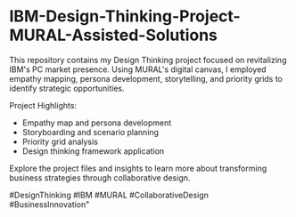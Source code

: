 # IBM-Design-Thinking-Project-MURAL-Assisted-Solutions
This repository contains my Design Thinking project focused on revitalizing IBM's PC market presence. Using MURAL's digital canvas, I employed empathy mapping, persona development, storytelling, and priority grids to identify strategic opportunities.

Project Highlights:

- Empathy map and persona development
- Storyboarding and scenario planning
- Priority grid analysis
- Design thinking framework application

Explore the project files and insights to learn more about transforming business strategies through collaborative design.

#DesignThinking #IBM #MURAL #CollaborativeDesign #BusinessInnovation"
